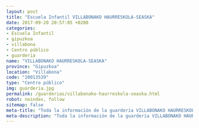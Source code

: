 ```yaml
---
layout: post
title: "Escuela Infantil VILLABONAKO HAURRESKOLA-SEASKA"
date: 2017-09-20 20:57:05 +0200
categories:
- Escuela Infantil
- gipuzkoa
- villabona
- Centro público
- guarderia
name: "VILLABONAKO HAURRESKOLA-SEASKA"
province: "Gipuzkoa"
location: "Villabona"
code: "20013539"
type: "Centro público"
img: guarderia.jpg
permalink: /guarderias/villabonako-haurreskola-seaska.html
robot: noindex, follow
sitemap: false
meta-title: "Toda la información de la guardería VILLABONAKO HAURRESKOLA-SEASKA"
meta-description: "Toda la información de la guardería VILLABONAKO HAURRESKOLA-SEASKA"
---
```

